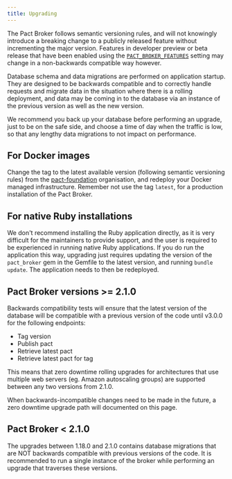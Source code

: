 ```yaml
---
title: Upgrading
---
```


The Pact Broker follows semantic versioning rules, and will not knowingly introduce a breaking change to a publicly released feature without incrementing the major version. Features in developer preview or beta release that have been enabled using the [`PACT_BROKER_FEATURES`](/pact_broker/configuration/settings#features) setting may change in a non-backwards compatible way however.

Database schema and data migrations are performed on application startup. They are designed to be backwards compatible and to correctly handle requests and migrate data in the situation where there is a rolling deployment, and data may be coming in to the database via an instance of the previous version as well as the new version.

We recommend you back up your database before performing an upgrade, just to be on the safe side, and choose a time of day when the traffic is low, so that any lengthy data migrations to not impact on performance.

## For Docker images

Change the tag to the latest available version (following semantic versioning rules) from the [pact-foundation](https://hub.docker.com/r/pactfoundation/pact-broker/tags?page=1&ordering=last_updated) organisation, and redeploy your Docker managed infrastructure. Remember not use the tag `latest`, for a production installation of the Pact Broker.

## For native Ruby installations

We don't recommend installing the Ruby application directly, as it is very difficult for the maintainers to provide support, and the user is required to be experienced in running native Ruby applications. If you do run the application this way, upgrading just requires updating the version of the `pact_broker` gem in the Gemfile to the latest version, and running `bundle update`. The application needs to then be redeployed.

## Pact Broker versions &gt;= 2.1.0

Backwards compatibility tests will ensure that the latest version of the database will be compatible with a previous version of the code until v3.0.0 for the following endpoints:

* Tag version
* Publish pact
* Retrieve latest pact
* Retrieve latest pact for tag

This means that zero downtime rolling upgrades for architectures that use multiple web servers \(eg. Amazon autoscaling groups\) are supported between any two versions from 2.1.0.

When backwards-incompatible changes need to be made in the future, a zero downtime upgrade path will documented on this page.

## Pact Broker &lt; 2.1.0

The upgrades between 1.18.0 and 2.1.0 contains database migrations that are NOT backwards compatible with previous versions of the code. It is recommended to run a single instance of the broker while performing an upgrade that traverses these versions.

